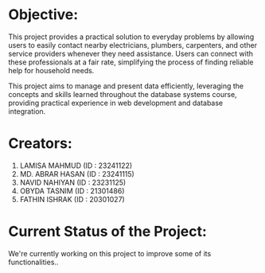 # Objective:
This project provides a practical solution to everyday problems by allowing users to easily contact nearby electricians, plumbers, carpenters, and other service providers whenever they need assistance. Users can connect with these professionals at a fair rate, simplifying the process of finding reliable help for household needs.

This project aims to manage and present data efficiently, leveraging the concepts and skills learned throughout the database systems course, providing practical experience in web development and database integration.


# Creators:
1. LAMISA MAHMUD (ID : 23241122)
2. MD. ABRAR HASAN (ID : 23241115)
3. NAVID NAHIYAN (ID : 23231125)
4. OBYDA TASNIM (ID : 21301486)
5. FATHIN ISHRAK (ID : 20301027)


# Current Status of the Project:
We're currently working on this project to improve some of its functionalities..
